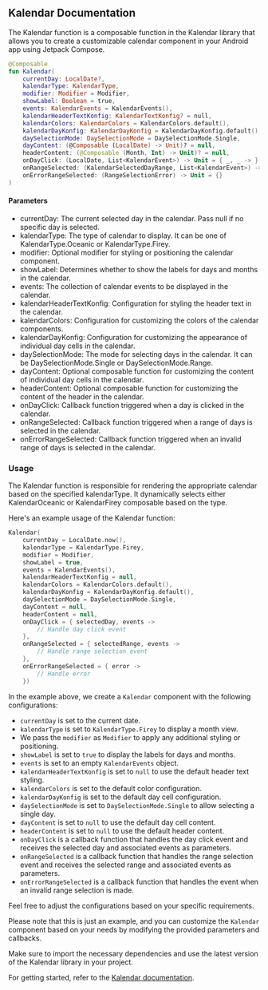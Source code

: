 ## Kalendar Documentation

The Kalendar function is a composable function in the Kalendar library that allows you to create a
customizable calendar component in your Android app using Jetpack Compose.

```kotlin
@Composable
fun Kalendar(
    currentDay: LocalDate?,
    kalendarType: KalendarType,
    modifier: Modifier = Modifier,
    showLabel: Boolean = true,
    events: KalendarEvents = KalendarEvents(),
    kalendarHeaderTextKonfig: KalendarTextKonfig? = null,
    kalendarColors: KalendarColors = KalendarColors.default(),
    kalendarDayKonfig: KalendarDayKonfig = KalendarDayKonfig.default(),
    daySelectionMode: DaySelectionMode = DaySelectionMode.Single,
    dayContent: (@Composable (LocalDate) -> Unit)? = null,
    headerContent: (@Composable (Month, Int) -> Unit)? = null,
    onDayClick: (LocalDate, List<KalendarEvent>) -> Unit = { _, _ -> },
    onRangeSelected: (KalendarSelectedDayRange, List<KalendarEvent>) -> Unit = { _, _ -> },
    onErrorRangeSelected: (RangeSelectionError) -> Unit = {}
)
```

#### Parameters

- currentDay: The current selected day in the calendar. Pass null if no specific day is selected.
- kalendarType: The type of calendar to display. It can be one of KalendarType.Oceanic or
  KalendarType.Firey.
- modifier: Optional modifier for styling or positioning the calendar component.
- showLabel: Determines whether to show the labels for days and months in the calendar.
- events: The collection of calendar events to be displayed in the calendar.
- kalendarHeaderTextKonfig: Configuration for styling the header text in the calendar.
- kalendarColors: Configuration for customizing the colors of the calendar components.
- kalendarDayKonfig: Configuration for customizing the appearance of individual day cells in the
  calendar.
- daySelectionMode: The mode for selecting days in the calendar. It can be DaySelectionMode.Single
  or DaySelectionMode.Range.
- dayContent: Optional composable function for customizing the content of individual day cells in
  the calendar.
- headerContent: Optional composable function for customizing the content of the header in the
  calendar.
- onDayClick: Callback function triggered when a day is clicked in the calendar.
- onRangeSelected: Callback function triggered when a range of days is selected in the calendar.
- onErrorRangeSelected: Callback function triggered when an invalid range of days is selected in the
  calendar.

### Usage

The Kalendar function is responsible for rendering the appropriate calendar based on the specified
kalendarType. It dynamically selects either KalendarOceanic or KalendarFirey composable based on the
type.

Here's an example usage of the Kalendar function:

```kotlin
Kalendar(
    currentDay = LocalDate.now(),
    kalendarType = KalendarType.Firey,
    modifier = Modifier,
    showLabel = true,
    events = KalendarEvents(),
    kalendarHeaderTextKonfig = null,
    kalendarColors = KalendarColors.default(),
    kalendarDayKonfig = KalendarDayKonfig.default(),
    daySelectionMode = DaySelectionMode.Single,
    dayContent = null,
    headerContent = null,
    onDayClick = { selectedDay, events ->
        // Handle day click event
    },
    onRangeSelected = { selectedRange, events ->
        // Handle range selection event
    },
    onErrorRangeSelected = { error ->
        // Handle error
    })
```


In the example above, we create a `Kalendar` component with the following configurations:
- `currentDay` is set to the current date.
- `kalendarType` is set to `KalendarType.Firey` to display a month view.
- We pass the `modifier` as `Modifier` to apply any additional styling or positioning.
- `showLabel` is set to `true` to display the labels for days and months.
- `events` is set to an empty `KalendarEvents` object.
- `kalendarHeaderTextKonfig` is set to `null` to use the default header text styling.
- `kalendarColors` is set to the default color configuration.
- `kalendarDayKonfig` is set to the default day cell configuration.
- `daySelectionMode` is set to `DaySelectionMode.Single` to allow selecting a single day.
- `dayContent` is set to `null` to use the default day cell content.
- `headerContent` is set to `null` to use the default header content.
- `onDayClick` is a callback function that handles the day click event and receives the selected day and associated events as parameters.
- `onRangeSelected` is a callback function that handles the range selection event and receives the selected range and associated events as parameters.
- `onErrorRangeSelected` is a callback function that handles the event when an invalid range selection is made.

Feel free to adjust the configurations based on your specific requirements.

Please note that this is just an example, and you can customize the `Kalendar` component based on your needs by modifying the provided parameters and callbacks.

Make sure to import the necessary dependencies and use the latest version of the Kalendar library in your project.

For getting started, refer to the [Kalendar documentation](https://github.com/himanshoe/Kalendar).

